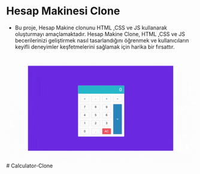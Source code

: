 # Hesap Makinesi Clone


- Bu proje, Hesap Makine clonunu HTML ,CSS ve JS kullanarak oluşturmayı amaçlamaktadır. Hesap Makine Clone, HTML ,CSS ve JS becerilerinizi geliştirmek nasıl tasarlandığını öğrenmek ve kullanıcıların keyifli deneyimler keşfetmelerini sağlamak için harika bir fırsattır.

<img src='hesapmakinesi.gif' /># Calculator-Clone
